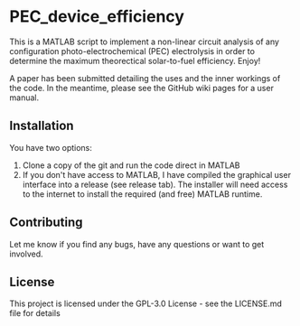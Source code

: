 # PEC_device_efficiency #

This is a MATLAB script to implement a non-linear circuit analysis of any configuration photo-electrochemical (PEC) electrolysis in order to determine the maximum theorectical solar-to-fuel efficiency. Enjoy!

A paper has been submitted detailing the uses and the inner workings of the code. In the meantime, please see the GitHub wiki pages for a user manual.

## Installation ##

You have two options:

1) Clone a copy of the git and run the code direct in MATLAB
2) If you don't have access to MATLAB, I have compiled the graphical user interface into a release (see release tab). The installer will need access to the internet to install the required (and free) MATLAB runtime.

## Contributing ##

Let me know if you find any bugs, have any questions or want to get involved.

## License ##

This project is licensed under the GPL-3.0 License - see the LICENSE.md file for details